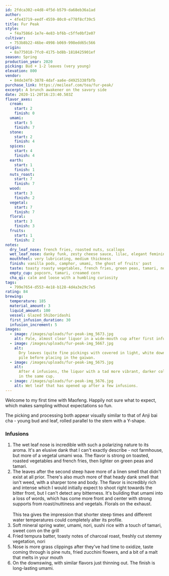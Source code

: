 ```yaml
---
id: 2fdca302-e4d8-4f5d-b579-da68eb36a1ad
author:
  - 4fe43719-eedf-4559-80c0-e778f8cf39c5
title: Fur Peak
style:
  - f4a7586d-1e7e-4e83-bf6b-c5ffe0bf2e07
cultivar:
  - 753b8b22-46be-4998-b069-998edd65c566
origin:
  - 8a775018-7fc0-4175-bd8b-1818425901ef
season: Spring
production_year: 2020
picking: Bud + 1-2 leaves (very young)
elevation: 800
vendor:
  - 84de34f8-3878-4daf-aa6e-d4925338fbfb
purchase_link: https://meileaf.com/tea/fur-peak/
excerpt: A brunch awakener on the savory side
date: 2020-11-20T16:23:40.503Z
flavor_axes:
  cream:
    start: 2
    finish: 0
  umami:
    start: 5
    finish: 7
  stone:
    start: 2
    finish: 4
  spices:
    start: 4
    finish: 4
  earth:
    start: 1
    finish: 1
  nuts_roast:
    start: 7
    finish: 7
  wood:
    start: 3
    finish: 2
  vegetal:
    start: 7
    finish: 7
  floral:
    start: 3
    finish: 3
  fruits:
    start: 1
    finish: 2
notes:
  dry_leaf_nose: french fries, roasted nuts, scallops
  wet_leaf_nose: danky funk, zesty cheese sauce, lilac, elegant feminine perfume
  mouthfeel: very lubricating, medium thickness
  finish: vanilla pods, camphor, umami, the ghost of fruits' past
  taste: toasty roasty vegetables, french fries, green peas, tamari, nori
  empty_cup: popcorn, tamari, creamed corn
  cha_qi: calm and loose with a humbling curiosity
tags:
  - 799e7654-d553-4e18-b128-4d4a3e29c7e5
rating: 84
brewing:
  temperature: 185
  material_amount: 3
  liquid_amount: 100
  vessel: Glazed Shiboridashi
  first_infusion_duration: 30
  infusion_increment: 5
images:
  - image: /images/uploads/fur-peak-img_5673.jpg
    alt: Pale, almost clear liquor in a wide-mouth cup after first infusion.
  - image: /images/uploads/fur-peak-img_5667.jpg
    alt:
      Dry leaves (quite fine pickings with covered in light, white downey) in a
      pile before placing in the gaiwan.
  - image: /images/uploads/fur-peak-img_5675.jpg
    alt:
      After 4 infusions, the liquor with a tad more vibrant, darker color. Still
      in the same cup.
  - image: /images/uploads/fur-peak-img_5676.jpg
    alt: Wet leaf that has opened up after a few infusions.
---
```


Welcome to my first time with Maofeng. Happily not sure what to expect, which makes sampling without expectations so fun.

The picking and processing both appear visually similar to that of Anji bai cha - young bud and leaf, rolled parallel to the stem with a Y-shape.

### Infusions

1. The wet leaf nose is incredible with such a polarizing nature to its aroma. It's an elusive dank that I can't exactly describe - not farmhouse, but more of a vegetal umami woa. The flavor is strong on toasted, roasted vegetables and french fries, then lighter on green peas and tamari.
2. The leaves after the second steep have more of a linen smell that didn't exist at all prior. There's also much more of that heady dank smell that isn't weed, with a sharper tone and body. The flavor is incredibly rich and intense which I would initially expect to shoot right towards the bitter front, but I can't detect any bitterness. It's building that umami into a loss of words, which has come more front and center with strong supports from roast/nuttiness and vegetals. Florals on the exhaust.\
   \
   This tea gives the impression that shorter steep times and different water temperatures could completely alter its profile.
3. Soft mineral spring water, umami, nori, sushi rice with a touch of tamari, sweet corn on the grill
4. Fried tempura batter, toasty notes of charcoal roast, freshly cut stemmy vegetation, nori
5. Nose is more grass clippings after they've had time to oxidize, taste coming through is pine nuts, fried zucchini flowers, and a bit of a malt that melts in your mouth
6. On the downswing, with similar flavors just thinning out. The finish is long-lasting umami.
